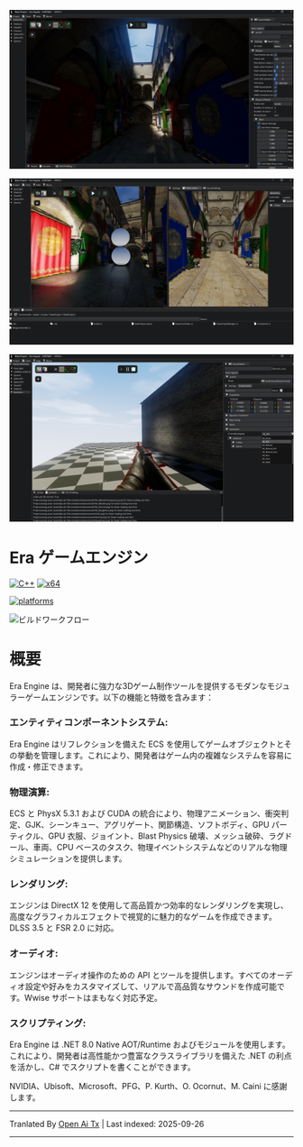
![EraEngine ロゴ](https://github.com/EldarMuradov/EldarMuradov/blob/a4d76f9ec241f35d76237f3e637cbf1921de5d2d/Editor.png)

![EraEngine ロゴ](https://github.com/EldarMuradov/EldarMuradov/blob/99a6272b7b5f123c8f20b7c39f773714f79810cd/MESH_EDITOR.png)

![EraEngine ロゴ](https://github.com/EldarMuradov/EldarMuradov/blob/56c453501a5edb8bdbd7747548e99b94ff188e14/AKT2.png)


# Era ゲームエンジン

[![C++](https://img.shields.io/badge/language-C%2B%2B-%23f34b7d.svg?style=plastic)](https://en.wikipedia.org/wiki/C%2B%2B) 
[![x64](https://img.shields.io/badge/arch-x64-red.svg?style=plastic)](https://en.wikipedia.org/wiki/X64) 

<a href="https://github.com/EldarMuradov/EraEngine"><img alt="platforms" src="https://img.shields.io/badge/platforms-Windows-blue?style=flat-square"/></a>

![ビルドワークフロー](https://github.com/EldarMuradov/EraEngine/actions/workflows/cmake-windows-platform.yml/badge.svg)

# 概要

Era Engine は、開発者に強力な3Dゲーム制作ツールを提供するモダンなモジュラーゲームエンジンです。以下の機能と特徴を含みます：

### エンティティコンポーネントシステム:
Era Engine はリフレクションを備えた ECS を使用してゲームオブジェクトとその挙動を管理します。これにより、開発者はゲーム内の複雑なシステムを容易に作成・修正できます。

### 物理演算: 
ECS と PhysX 5.3.1 および CUDA の統合により、物理アニメーション、衝突判定、GJK、シーンキュー、アグリゲート、関節構造、ソフトボディ、GPU パーティクル、GPU 衣服、ジョイント、Blast Physics 破壊、メッシュ破砕、ラグドール、車両、CPU ベースのタスク、物理イベントシステムなどのリアルな物理シミュレーションを提供します。

### レンダリング: 
エンジンは DirectX 12 を使用して高品質かつ効率的なレンダリングを実現し、高度なグラフィカルエフェクトで視覚的に魅力的なゲームを作成できます。DLSS 3.5 と FSR 2.0 に対応。

### オーディオ:
エンジンはオーディオ操作のための API とツールを提供します。すべてのオーディオ設定や好みをカスタマイズして、リアルで高品質なサウンドを作成可能です。Wwise サポートはまもなく対応予定。

### スクリプティング: 
Era Engine は .NET 8.0 Native AOT/Runtime およびモジュールを使用します。これにより、開発者は高性能かつ豊富なクラスライブラリを備えた .NET の利点を活かし、C# でスクリプトを書くことができます。



NVIDIA、Ubisoft、Microsoft、PFG、P. Kurth、O. Ocornut、M. Caini に感謝します。



---


Tranlated By [Open Ai Tx](https://github.com/OpenAiTx/OpenAiTx) | Last indexed: 2025-09-26


---